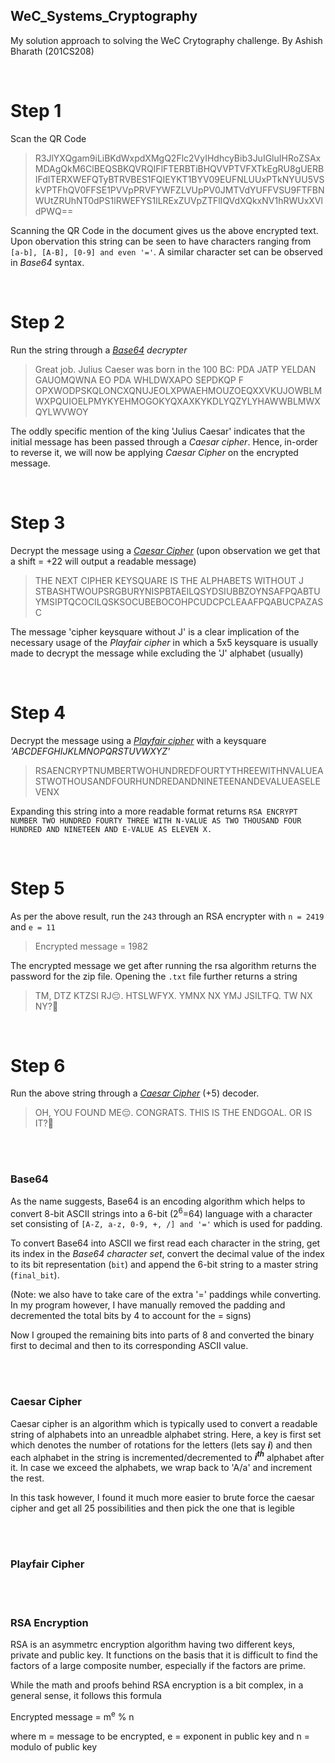 ## WeC_Systems_Cryptography

My solution approach to solving the WeC Crytography challenge. By Ashish Bharath (201CS208)

<br>

# **Step 1** 

Scan the QR Code

> R3JlYXQgam9iLiBKdWxpdXMgQ2Flc2VyIHdhcyBib3JuIGluIHRoZSAxMDAgQkM6ClBEQSBKQVRQIFlFTERBTiBHQVVPTVFXTkEgRU8gUERBIFdITERXWEFQTyBTRVBES1FQIEYKT1BYV09EUFNLUUxPTkNYUU5VSkVPTFhQV0FFSE1PVVpPRVFYWFZLVUpPV0JMTVdYUFFVSU9FTFBNWUtZRUhNT0dPS1lRWEFYS1lLRExZUVpZTFlIQVdXQkxNV1hRWUxXVldPWQ==

Scanning the QR Code in the document gives us the above encrypted text. Upon obervation this string can be seen to have characters ranging from `[a-b], [A-B], [0-9] and even '='`.
A similar character set can be observed in *Base64* syntax.

<br>

# **Step 2**

Run the string through a [*Base64*](#base64) *decrypter*

> Great job. Julius Caeser was born in the 100 BC:
PDA JATP YELDAN GAUOMQWNA EO PDA WHLDWXAPO SEPDKQP F
OPXWODPSKQLONCXQNUJEOLXPWAEHMOUZOEQXXVKUJOWBLMWXPQUIOELPMYKYEHMOGOKYQXAXKYKDLYQZYLYHAWWBLMWXQYLWVWOY

The oddly specific mention of the king 'Julius Caesar' indicates that the initial message has been passed through a *Caesar cipher*. Hence, in-order to reverse it, we will now be applying *Caesar Cipher* on the encrypted message.

<br>

# **Step 3**

Decrypt the message using a [*Caesar Cipher*](#caesar) (upon observation we get that a shift = +22 will output a readable message)

> THE NEXT CIPHER KEYSQUARE IS THE ALPHABETS WITHOUT J
STBASHTWOUPSRGBURYNISPBTAEILQSYDSIUBBZOYNSAFPQABTUYMSIPTQCOCILQSKSOCUBEBOCOHPCUDCPCLEAAFPQABUCPAZASC

The message 'cipher keysquare without J' is a clear implication of the necessary usage of the *Playfair cipher* in which a 5x5 keysquare is usually made to decrypt the message while excluding the 'J' alphabet (usually)

<br>

# **Step 4**

Decrypt the message using a [*Playfair cipher*](#playfair) with a keysquare *'ABCDEFGHIJKLMNOPQRSTUVWXYZ'*

> RSAENCRYPTNUMBERTWOHUNDREDFOURTYTHREEWITHNVALUEASTWOTHOUSANDFOURHUNDREDANDNINETEENANDEVALUEASELEVENX

Expanding this string into a more readable format returns `RSA ENCRYPT NUMBER TWO HUNDRED FOURTY THREE WITH N-VALUE AS TWO THOUSAND FOUR HUNDRED AND NINETEEN AND E-VALUE AS ELEVEN X.` 

<br>

# **Step 5**

As per the above result, run the `243` through an RSA encrypter with `n = 2419` and `e = 11`

> Encrypted message = 1982

The encrypted message we get after running the rsa algorithm returns the password for the zip file. Opening the `.txt` file further returns a string

> TM, DTZ KTZSI RJ😔. HTSLWFYX. YMNX NX YMJ JSILTFQ. TW NX NY?🤨

<br>

# **Step 6**

Run the above string through a [*Caesar Cipher*](#caesar) (+5) decoder.
> OH, YOU FOUND ME😔. CONGRATS. THIS IS THE ENDGOAL. OR IS IT?🤨


<br><br>

<a name = 'base64'><h3>Base64</h3></a>
As the name suggests, Base64 is an encoding algorithm which helps to convert 8-bit ASCII strings into a 6-bit (2<sup>6</sup>=64) language with a character set consisting of `[A-Z, a-z, 0-9, +, /] and '='` which is used for padding.

To convert Base64 into ASCII we first read each character in the string, get its index in the *Base64 character set*, convert the decimal value of the index to its bit representation (`bit`) and append the 6-bit string to a master string (`final_bit`).

(Note: we also have to take care of the extra '=' paddings while converting. In my program however, I have manually removed the padding and decremented the total bits by 4 to account for the = signs)

Now I grouped the remaining bits into parts of 8 and converted the binary first to decimal and then to its corresponding ASCII value.

<br><br>

<a name = 'caesar'><h3>Caesar Cipher</h3></a>
Caesar cipher is an algorithm which is typically used to convert a readable string of alphabets into an unreadble alphabet string. Here, a key is first set which denotes the number of rotations for the letters (lets say ***i***) and then each alphabet in the string is incremented/decremented to ***i<sup>th</sup>*** alphabet after it. In case we exceed the alphabets, we wrap back to 'A/a' and increment the rest.

In this task however, I found it much more easier to brute force the caesar cipher and get all 25 possibilities and then pick the one that is legible

<br><br>

<a name = 'playfair'><h3>Playfair Cipher</h3></a>

<br><br>

<a name = 'rsa'><h3>RSA Encryption</h3></a>
RSA is an asymmetrc encryption algorithm having two different keys, private and public key. It functions on the basis that it is difficult to find the factors of a large composite number, especially if the factors are prime. 

While the math and proofs behind RSA encryption is a bit complex, in a general sense, it follows this formula

Encrypted message = m<sup>e</sup> % n

where m = message to be encrypted, e = exponent in public key and n = modulo of public key
